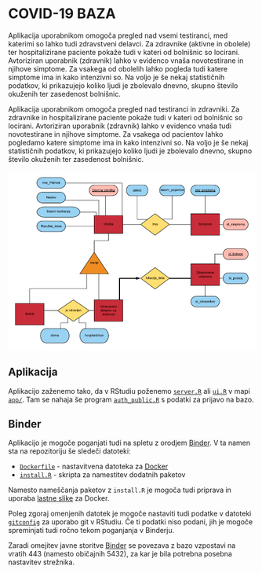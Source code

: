 # COVID-19 BAZA
Aplikacija uporabnikom omogoča pregled nad vsemi testiranci, med katerimi so lahko tudi zdravstveni delavci. Za zdravnike (aktivne in obolele) ter hospitalizirane paciente pokaže tudi v kateri od bolnišnic so locirani. Avtoriziran uporabnik (zdravnik) lahko v evidenco vnaša novotestirane in njihove simptome. Za vsakega od obolelih lahko pogleda tudi katere simptome ima in kako intenzivni so. Na voljo je še nekaj statističnih podatkov, ki prikazujejo koliko ljudi je zbolevalo dnevno, skupno število okuženih ter zasedenost bolnišnic.

Aplikacija uporabnikom omogoča pregled nad testiranci in zdravniki. Za zdravnike in hospitalizirane paciente pokaže tudi v kateri od bolnišnic so locirani. Avtoriziran uporabnik (zdravnik) lahko v evidenco vnaša tudi novotestirane in njihove simptome. Za vsakega od pacientov lahko pogledamo katere simptome ima in kako intenzivni so. Na voljo je še nekaj statističnih podatkov, ki prikazujejo koliko ljudi je zbolevalo dnevno, skupno število okuženih ter zasedenost bolnišnic.


![GitHub Logo](/podatki/ER_diagram.jpg)

## Aplikacija

Aplikacijo zaženemo tako, da v RStudiu poženemo [`server.R`](app/server.R) ali [`ui.R`](app/ui.R) v mapi [`app/`](app/). Tam se nahaja še program [`auth_public.R`](app/auth_public.R) s podatki za prijavo na bazo.


## Binder

Aplikacijo je mogoče poganjati tudi na spletu z orodjem [Binder](https://mybinder.org/). V ta namen sta na repozitoriju še sledeči datoteki:
* [`Dockerfile`](Dockerfile) - nastavitvena datoteka za [Docker](https://www.docker.com/)
* [`install.R`](install.R) - skripta za namestitev dodatnih paketov

Namesto nameščanja paketov z `install.R` je mogoča tudi priprava in uporaba [lastne slike](https://github.com/jaanos/APPR-docker) za Docker.

Poleg zgoraj omenjenih datotek je mogoče nastaviti tudi podatke v datoteki [`gitconfig`](gitconfig) za uporabo git v RStudiu. Če ti podatki niso podani, jih je mogoče spreminjati tudi ročno tekom poganjanja v Binderju.

Zaradi omejitev javne storitve [Binder](https://mybinder.org/) se povezava z bazo vzpostavi na vratih 443 (namesto običajnih 5432), za kar je bila potrebna posebna nastavitev strežnika.
